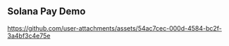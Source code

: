 ## Solana Pay Demo

https://github.com/user-attachments/assets/54ac7cec-000d-4584-bc2f-3a4bf3c4e75e


